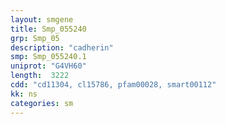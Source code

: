 ```yaml
---
layout: smgene
title: Smp_055240
grp: Smp_05
description: "cadherin"
smp: Smp_055240.1
uniprot: "G4VH60"
length:  3222
cdd: "cd11304, cl15786, pfam00028, smart00112"
kk: ns
categories: sm
---
```

